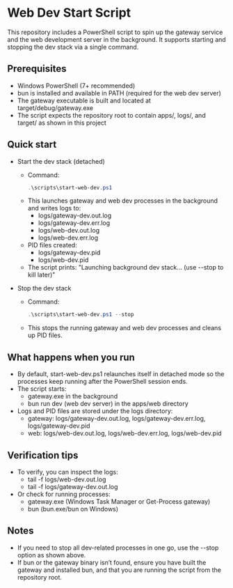 # Web Dev Start Script

This repository includes a PowerShell script to spin up the gateway service and the web development server in the background. It supports starting and stopping the dev stack via a single command.

## Prerequisites

- Windows PowerShell (7+ recommended)
- bun is installed and available in PATH (required for the web dev server)
- The gateway executable is built and located at target/debug/gateway.exe
- The script expects the repository root to contain apps/, logs/, and target/ as shown in this project

## Quick start

- Start the dev stack (detached)
  - Command: 
    ```powershell
    .\scripts\start-web-dev.ps1
    ```
  - This launches gateway and web dev processes in the background and writes logs to:
    - logs/gateway-dev.out.log
    - logs/gateway-dev.err.log
    - logs/web-dev.out.log
    - logs/web-dev.err.log
  - PID files created:
    - logs/gateway-dev.pid
    - logs/web-dev.pid
  - The script prints: "Launching background dev stack… (use --stop to kill later)"

- Stop the dev stack
  - Command:
    ```powershell
    .\scripts\start-web-dev.ps1 --stop
    ```
  - This stops the running gateway and web dev processes and cleans up PID files.

## What happens when you run

- By default, start-web-dev.ps1 relaunches itself in detached mode so the processes keep running after the PowerShell session ends.
- The script starts:
  - gateway.exe in the background
  - bun run dev (web dev server) in the apps/web directory
- Logs and PID files are stored under the logs directory:
  - gateway: logs/gateway-dev.out.log, logs/gateway-dev.err.log, logs/gateway-dev.pid
  - web: logs/web-dev.out.log, logs/web-dev.err.log, logs/web-dev.pid

## Verification tips

- To verify, you can inspect the logs:
  - tail -f logs/web-dev.out.log
  - tail -f logs/gateway-dev.out.log
- Or check for running processes:
  - gateway.exe (Windows Task Manager or Get-Process gateway)
  - bun (bun.exe/bun on Windows)

## Notes

- If you need to stop all dev-related processes in one go, use the --stop option as shown above.
- If bun or the gateway binary isn’t found, ensure you have built the gateway and installed bun, and that you are running the script from the repository root.
